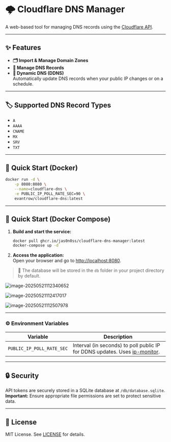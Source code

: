 # 🌩️ Cloudflare DNS Manager

A web-based tool for managing DNS records using the [Cloudflare API](https://developers.cloudflare.com/api).

---

## ✨ Features

- **🗂️ Import & Manage Domain Zones**
- **📝 Manage DNS Records**
- **🔄 Dynamic DNS (DDNS)**  
  Automatically update DNS records when your public IP changes or on a schedule.

---

## 🏷️ Supported DNS Record Types

- `A`
- `AAAA`
- `CNAME`
- `MX`
- `SRV`
- `TXT`

---

## 🚀 Quick Start (Docker)

```bash
docker run -d \
    -p 8080:8080 \
    --name=cloudflare-dns \
    -e PUBLIC_IP_POLL_RATE_SEC=90 \
    evantrow/cloudflare-dns:latest
```

---

## 🐳 Quick Start (Docker Compose)

1. **Build and start the service:**  
    ```bash
    docker pull ghcr.io/jas0n0ss/cloudflare-dns-manager:latest
    docker-compose up -d
    ```
    
2. **Access the application:**  
   Open your browser and go to [http://localhost:8080](http://localhost:8080).

> 💾 The database will be stored in the `db` folder in your project directory by default.

![image-20250521112340652](https://p.ipic.vip/hxfp60.png)

![image-20250521112417017](https://p.ipic.vip/v7wbn5.png)

![image-20250521112507978](https://p.ipic.vip/2dauhl.png)

---

### ⚙️ Environment Variables

| Variable                  | Description                                                                                                             |
|---------------------------|-------------------------------------------------------------------------------------------------------------------------|
| `PUBLIC_IP_POLL_RATE_SEC` | Interval (in seconds) to poll public IP for DDNS updates. Uses [ip-monitor](https://github.com/J-Chaniotis/ip-monitor). |

---

## 🔒 Security

API tokens are securely stored in a SQLite database at `/db/database.sqlite`.  
**Important:** Ensure appropriate file permissions are set to protect sensitive data.

---

## 📄 License

MIT License. See [LICENSE](./LICENSE) for details.
